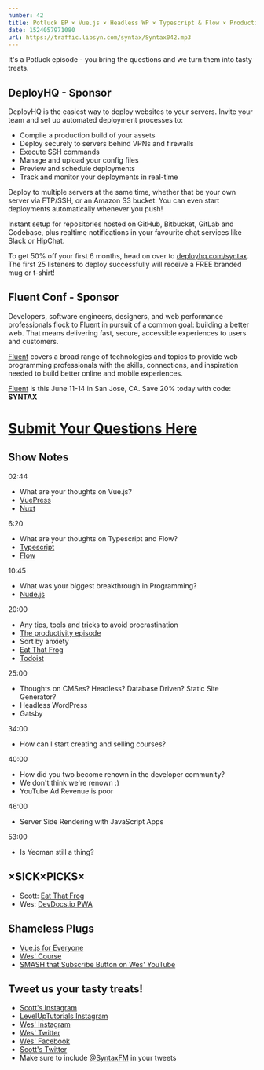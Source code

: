 ```yaml
---
number: 42
title: Potluck EP × Vue.js × Headless WP × Typescript & Flow × Productivity × Server Side Rendering × Yeoman
date: 1524057971080
url: https://traffic.libsyn.com/syntax/Syntax042.mp3
---
```


It's a Potluck episode - you bring the questions and we turn them into tasty treats.

## DeployHQ - Sponsor

DeployHQ is the easiest way to deploy websites to your servers. Invite your team and set up automated deployment processes to:

* Compile a production build of your assets
* Deploy securely to servers behind VPNs and firewalls
* Execute SSH commands
* Manage and upload your config files
* Preview and schedule deployments
* Track and monitor your deployments in real-time

Deploy to multiple servers at the same time, whether that be your own server via FTP/SSH, or an Amazon S3 bucket. You can even start deployments automatically whenever you push!

Instant setup for repositories hosted on GitHub, Bitbucket, GitLab and Codebase, plus realtime notifications in your favourite chat services like Slack or HipChat.

To get 50% off your first 6 months, head on over to [deployhq.com/syntax](https://www.deployhq.com/syntax). The first 25 listeners to deploy successfully will receive a FREE branded mug or t-shirt!

## Fluent Conf - Sponsor

Developers, software engineers, designers, and web performance professionals flock to Fluent in pursuit of a common goal: building a better web. That means delivering fast, secure, accessible experiences to users and customers.

[Fluent](https://conferences.oreilly.com/fluent/fl-ca) covers a broad range of technologies and topics to provide web programming professionals with the skills, connections, and inspiration needed to build better online and mobile experiences.

[Fluent](https://conferences.oreilly.com/fluent/fl-ca) is this June 11-14 in San Jose, CA. Save 20% today with code: **SYNTAX**


# [Submit Your Questions Here](https://docs.google.com/forms/d/e/1FAIpQLSfQlAo1wXHiJMySdU-h8QMtfoz92aMS9eycEHXB6eRCLh8KHA/viewform)

## Show Notes

02:44

* What are your thoughts on Vue.js?
* [VuePress](https://vuepress.vuejs.org/)
* [Nuxt](https://nuxtjs.org/)

6:20

* What are your thoughts on Typescript and Flow?
* [Typescript](https://www.typescriptlang.org/)
* [Flow](https://flow.org/)

10:45

* What was your biggest breakthrough in Programming?
* [Nude.js](https://github.com/pa7/nude.js/)


20:00

* Any tips, tools and tricks to avoid procrastination
* [The productivity episode](https://syntax.fm/show/011/our-favourite-productivity-hacks)
* Sort by anxiety
* [Eat That Frog](https://amzn.to/2HajbS0)
* [Todoist](https://en.todoist.com/)

25:00

* Thoughts on CMSes? Headless? Database Driven? Static Site Generator?
* Headless WordPress
* Gatsby

34:00

* How can I start creating and selling courses?


40:00

* How did you two become renown in the developer community?
* We don't think we're renown :)
* YouTube Ad Revenue is poor

46:00

* Server Side Rendering with JavaScript Apps

53:00

* Is Yeoman still a thing?

## ×SICK×PICKS×

* Scott: [Eat That Frog](https://amzn.to/2HajbS0)
* Wes: [DevDocs.io PWA](https://devdocs.io)

## Shameless Plugs

* [Vue.js for Everyone](https://LevelUpTutorials.com/store)
* [Wes' Course](https://wesbos.com/courses)
* [SMASH that Subscribe Button on Wes' YouTube](https://www.youtube.com/wesbos)

## Tweet us your tasty treats!

* [Scott's Instagram](https://www.instagram.com/stolinski/)
* [LevelUpTutorials Instagram](https://www.instagram.com/LevelUpTutorials/)
* [Wes' Instagram](https://www.instagram.com/wesbos/)
* [Wes' Twitter](https://twitter.com/wesbos)
* [Wes' Facebook](https://www.facebook.com/wesbos.developer)
* [Scott's Twitter](https://twitter.com/stolinski)
* Make sure to include [@SyntaxFM](https://twitter.com/SyntaxFM) in your tweets
